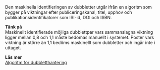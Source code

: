 
Den maskinella identifieringen av dubbletter utgår ifrån en algoritm som bygger på viktningar efter publiceringskanal, titel, upphov och publikationsidentifikatorer som ISI-id, DOI och ISBN. 

**Tänk på**  
Maskinellt identifierade möjliga dubblettpar vars sammanslagna viktning ligger mellan 0,8 och 1,1 måste bedömas manuellt i systemet. Poster vars viktning är större än 1,1 bedöms maskinellt som dubbletter och ingår inte i uttaget. 

**Läs mer**  
[Algoritm för dubbletthantering](http://info.swepub.kb.se/leverans-av-data/dubbletthantering/regler-for-dubbletthantering/)


